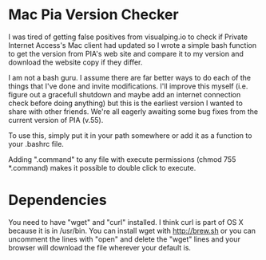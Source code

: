 # Mac Pia Version Checker

I was tired of getting false positives from visualping.io to check if Private Internet Access's Mac client had updated so I wrote a simple bash function to get the version from PIA's web site and compare it to my version and download the website copy if they differ. 

I am not a bash guru. I assume there are far better ways to do each of the things that I've done and invite modifications. I'll improve this myself (i.e. figure out a gracefull shutdown and maybe add an internet connection check before doing anything) but this is the earliest version I wanted to share with other friends. We're all eagerly awaiting some bug fixes from the current version of PIA (v.55). 

To use this, simply put it in your path somewhere or add it as a function to your .bashrc file.

Adding ".command" to any file with execute permissions (chmod 755 *.command) makes it possible to double click to execute. 

# Dependencies
You need to have "wget" and "curl" installed. I think curl is part of OS X because it is in /usr/bin. You can install wget with http://brew.sh or you can uncomment the lines with "open" and delete the "wget" lines and your browser will download the file wherever your default is.
